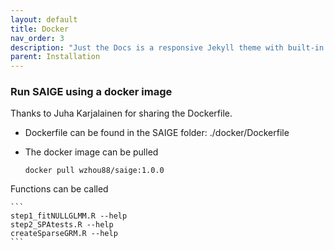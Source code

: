```yaml
---
layout: default
title: Docker
nav_order: 3
description: "Just the Docs is a responsive Jekyll theme with built-in search that is easily customizable and hosted on GitHub Pages."
parent: Installation
---
```



### Run SAIGE using a docker image

Thanks to Juha Karjalainen for sharing the Dockerfile.

* Dockerfile can be found in the SAIGE folder: ./docker/Dockerfile

* The docker image can be pulled

    ```
    docker pull wzhou88/saige:1.0.0
    ```

Functions can be called

    ```
    step1_fitNULLGLMM.R --help
    step2_SPAtests.R --help
    createSparseGRM.R --help
    ```
